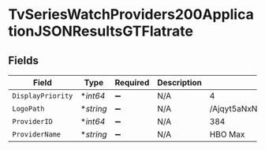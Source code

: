 # TvSeriesWatchProviders200ApplicationJSONResultsGTFlatrate


## Fields

| Field                            | Type                             | Required                         | Description                      | Example                          |
| -------------------------------- | -------------------------------- | -------------------------------- | -------------------------------- | -------------------------------- |
| `DisplayPriority`                | **int64*                         | :heavy_minus_sign:               | N/A                              | 4                                |
| `LogoPath`                       | **string*                        | :heavy_minus_sign:               | N/A                              | /Ajqyt5aNxNGjmF9uOfxArGrdf3X.jpg |
| `ProviderID`                     | **int64*                         | :heavy_minus_sign:               | N/A                              | 384                              |
| `ProviderName`                   | **string*                        | :heavy_minus_sign:               | N/A                              | HBO Max                          |
